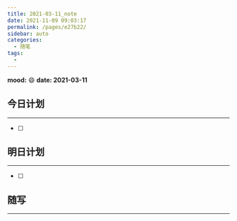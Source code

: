 ```yaml
---
title: 2021-03-11_note
date: 2021-11-09 09:03:17
permalink: /pages/e27b22/
sidebar: auto
categories:
  - 随笔
tags:
  - 
---
```

**mood:** :smile:  																		**date: 2021-03-11**  
## 今日计划  
------  
- [ ]  
## 明日计划  
------  
- [ ]  
## 随写 
------ 
